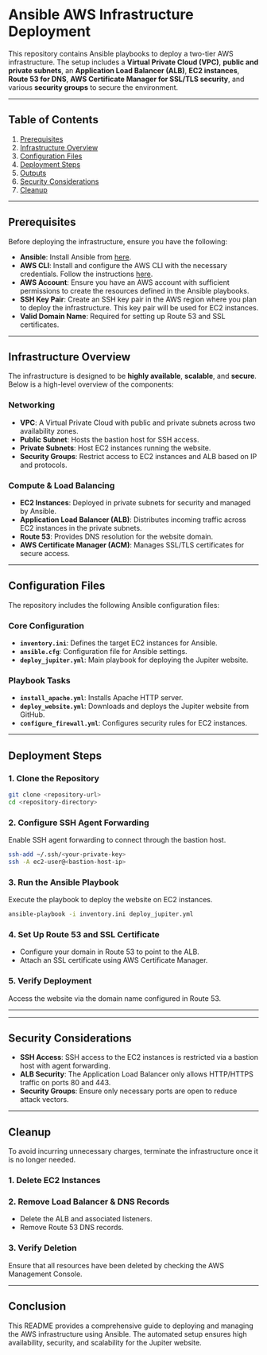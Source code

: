 # Ansible AWS Infrastructure Deployment

This repository contains Ansible playbooks to deploy a two-tier AWS infrastructure. The setup includes a **Virtual Private Cloud (VPC)**, **public and private subnets**, an **Application Load Balancer (ALB)**, **EC2 instances**, **Route 53 for DNS**, **AWS Certificate Manager for SSL/TLS security**, and various **security groups** to secure the environment.

---

## Table of Contents

1. [Prerequisites](#prerequisites)
2. [Infrastructure Overview](#infrastructure-overview)
3. [Configuration Files](#configuration-files)
4. [Deployment Steps](#deployment-steps)
5. [Outputs](#outputs)
6. [Security Considerations](#security-considerations)
7. [Cleanup](#cleanup)

---

## Prerequisites

Before deploying the infrastructure, ensure you have the following:

- **Ansible**: Install Ansible from [here](https://docs.ansible.com/ansible/latest/installation_guide/intro_installation.html).
- **AWS CLI**: Install and configure the AWS CLI with the necessary credentials. Follow the instructions [here](https://docs.aws.amazon.com/cli/latest/userguide/install-cliv2.html).
- **AWS Account**: Ensure you have an AWS account with sufficient permissions to create the resources defined in the Ansible playbooks.
- **SSH Key Pair**: Create an SSH key pair in the AWS region where you plan to deploy the infrastructure. This key pair will be used for EC2 instances.
- **Valid Domain Name**: Required for setting up Route 53 and SSL certificates.

---

## Infrastructure Overview

The infrastructure is designed to be **highly available**, **scalable**, and **secure**. Below is a high-level overview of the components:

### **Networking**

- **VPC**: A Virtual Private Cloud with public and private subnets across two availability zones.
- **Public Subnet**: Hosts the bastion host for SSH access.
- **Private Subnets**: Host EC2 instances running the website.
- **Security Groups**: Restrict access to EC2 instances and ALB based on IP and protocols.

### **Compute & Load Balancing**

- **EC2 Instances**: Deployed in private subnets for security and managed by Ansible.
- **Application Load Balancer (ALB)**: Distributes incoming traffic across EC2 instances in the private subnets.
- **Route 53**: Provides DNS resolution for the website domain.
- **AWS Certificate Manager (ACM)**: Manages SSL/TLS certificates for secure access.

---

## Configuration Files

The repository includes the following Ansible configuration files:

### **Core Configuration**

- **`inventory.ini`**: Defines the target EC2 instances for Ansible.
- **`ansible.cfg`**: Configuration file for Ansible settings.
- **`deploy_jupiter.yml`**: Main playbook for deploying the Jupiter website.

### **Playbook Tasks**

- **`install_apache.yml`**: Installs Apache HTTP server.
- **`deploy_website.yml`**: Downloads and deploys the Jupiter website from GitHub.
- **`configure_firewall.yml`**: Configures security rules for EC2 instances.

---

## Deployment Steps

### 1. **Clone the Repository**

```bash
git clone <repository-url>
cd <repository-directory>
```

### 2. **Configure SSH Agent Forwarding**

Enable SSH agent forwarding to connect through the bastion host.

```bash
ssh-add ~/.ssh/<your-private-key>
ssh -A ec2-user@<bastion-host-ip>
```

### 3. **Run the Ansible Playbook**

Execute the playbook to deploy the website on EC2 instances.

```bash
ansible-playbook -i inventory.ini deploy_jupiter.yml
```

### 4. **Set Up Route 53 and SSL Certificate**

- Configure your domain in Route 53 to point to the ALB.
- Attach an SSL certificate using AWS Certificate Manager.

### 5. **Verify Deployment**

Access the website via the domain name configured in Route 53.

---


---

## Security Considerations

- **SSH Access**: SSH access to the EC2 instances is restricted via a bastion host with agent forwarding.
- **ALB Security**: The Application Load Balancer only allows HTTP/HTTPS traffic on ports 80 and 443.
- **Security Groups**: Ensure only necessary ports are open to reduce attack vectors.

---

## Cleanup

To avoid incurring unnecessary charges, terminate the infrastructure once it is no longer needed.

### 1. **Delete EC2 Instances**

### 2. **Remove Load Balancer & DNS Records**

- Delete the ALB and associated listeners.
- Remove Route 53 DNS records.

### 3. **Verify Deletion**

Ensure that all resources have been deleted by checking the AWS Management Console.

---

## Conclusion

This README provides a comprehensive guide to deploying and managing the AWS infrastructure using Ansible. The automated setup ensures high availability, security, and scalability for the Jupiter website.

